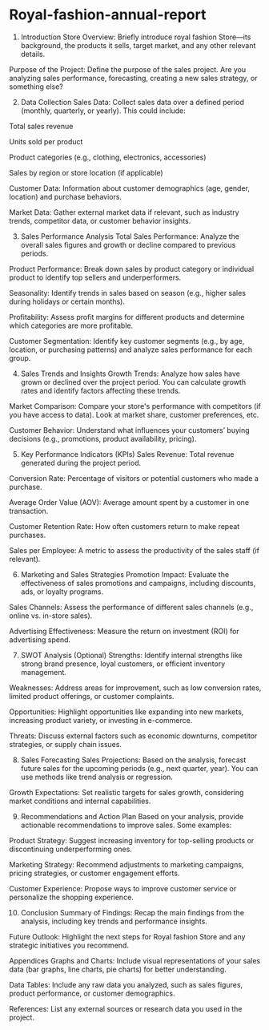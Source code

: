 # Royal-fashion-annual-report
1. Introduction
Store Overview: Briefly introduce royal fashion Store—its background, the products it sells, target market, and any other relevant details.

Purpose of the Project: Define the purpose of the sales project. Are you analyzing sales performance, forecasting, creating a new sales strategy, or something else?

2. Data Collection
Sales Data: Collect sales data over a defined period (monthly, quarterly, or yearly). This could include:

Total sales revenue

Units sold per product

Product categories (e.g., clothing, electronics, accessories)

Sales by region or store location (if applicable)

Customer Data: Information about customer demographics (age, gender, location) and purchase behaviors.

Market Data: Gather external market data if relevant, such as industry trends, competitor data, or customer behavior insights.

3. Sales Performance Analysis
Total Sales Performance: Analyze the overall sales figures and growth or decline compared to previous periods.

Product Performance: Break down sales by product category or individual product to identify top sellers and underperformers.

Seasonality: Identify trends in sales based on season (e.g., higher sales during holidays or certain months).

Profitability: Assess profit margins for different products and determine which categories are more profitable.

Customer Segmentation: Identify key customer segments (e.g., by age, location, or purchasing patterns) and analyze sales performance for each group.

4. Sales Trends and Insights
Growth Trends: Analyze how sales have grown or declined over the project period. You can calculate growth rates and identify factors affecting these trends.

Market Comparison: Compare your store's performance with competitors (if you have access to data). Look at market share, customer preferences, etc.

Customer Behavior: Understand what influences your customers’ buying decisions (e.g., promotions, product availability, pricing).

5. Key Performance Indicators (KPIs)
Sales Revenue: Total revenue generated during the project period.

Conversion Rate: Percentage of visitors or potential customers who made a purchase.

Average Order Value (AOV): Average amount spent by a customer in one transaction.

Customer Retention Rate: How often customers return to make repeat purchases.

Sales per Employee: A metric to assess the productivity of the sales staff (if relevant).

6. Marketing and Sales Strategies
Promotion Impact: Evaluate the effectiveness of sales promotions and campaigns, including discounts, ads, or loyalty programs.

Sales Channels: Assess the performance of different sales channels (e.g., online vs. in-store sales).

Advertising Effectiveness: Measure the return on investment (ROI) for advertising spend.

7. SWOT Analysis (Optional)
Strengths: Identify internal strengths like strong brand presence, loyal customers, or efficient inventory management.

Weaknesses: Address areas for improvement, such as low conversion rates, limited product offerings, or customer complaints.

Opportunities: Highlight opportunities like expanding into new markets, increasing product variety, or investing in e-commerce.

Threats: Discuss external factors such as economic downturns, competitor strategies, or supply chain issues.

8. Sales Forecasting
Sales Projections: Based on the analysis, forecast future sales for the upcoming periods (e.g., next quarter, year). You can use methods like trend analysis or regression.

Growth Expectations: Set realistic targets for sales growth, considering market conditions and internal capabilities.

9. Recommendations and Action Plan
Based on your analysis, provide actionable recommendations to improve sales. Some examples:

Product Strategy: Suggest increasing inventory for top-selling products or discontinuing underperforming ones.

Marketing Strategy: Recommend adjustments to marketing campaigns, pricing strategies, or customer engagement efforts.

Customer Experience: Propose ways to improve customer service or personalize the shopping experience.

10. Conclusion
Summary of Findings: Recap the main findings from the analysis, including key trends and performance insights.

Future Outlook: Highlight the next steps for Royal fashion Store and any strategic initiatives you recommend.

Appendices
Graphs and Charts: Include visual representations of your sales data (bar graphs, line charts, pie charts) for better understanding.

Data Tables: Include any raw data you analyzed, such as sales figures, product performance, or customer demographics.

References: List any external sources or research data you used in the project.

